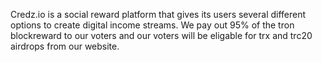 Credz.io is a social reward platform that gives its users several different options to create digital income streams. We pay out 95% of the tron blockreward to our voters and our voters will be eligable for trx and trc20 airdrops from our website.
